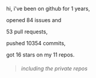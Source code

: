 hi, i've been on github for 1 years,

opened 84 issues and

53 pull requests,

pushed 10354 commits,

got 16 stars on my 11 repos.

> ###### including the private repos
